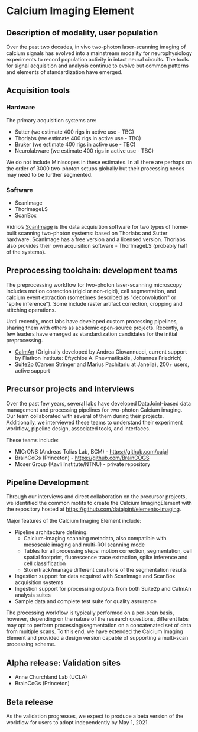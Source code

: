 # Calcium Imaging Element

## Description of modality, user population 
Over the past two decades, in vivo two-photon laser-scanning imaging of calcium signals 
has evolved into a mainstream modality for neurophysiology experiments to record population activity in intact neural circuits. 
The tools for signal acquisition and analysis continue to evolve but common patterns and elements of standardization have emerged.

## Acquisition tools

### Hardware 
The primary acquisition systems are: 
+ Sutter (we estimate 400 rigs in active use - TBC)
+ Thorlabs  (we estimate 400 rigs in active use - TBC)
+ Bruker  (we estimate 400 rigs in active use - TBC)
+ Neurolabware (we estimate 400 rigs in active use - TBC)

We do not include Miniscopes in these estimates. 
In all there are perhaps on the order of 3000 two-photon setups globally but their processing needs may need to be further segmented.

### Software
+ ScanImage
+ ThorImageLS
+ ScanBox

Vidrio’s [ScanImage](https://docs.scanimage.org/) is the data acquisition software for two types of home-built scanning two-photon systems: 
based on Thorlabs and Sutter hardware. ScanImage has a free version and a licensed version. 
Thorlabs also provides their own acquisition software - ThorImageLS (probably half of the systems).

## Preprocessing toolchain: development teams
The preprocessing workflow for two-photon laser-scanning microscopy includes 
motion correction (rigid or non-rigid), cell segmentation, and calcium event extraction 
(sometimes described as "deconvolution" or "spike inference"). 
Some include raster artifact correction, cropping and stitching operations. 

Until recently, most labs have developed custom processing pipelines, sharing them with others as academic open-source projects. 
Recently, a few leaders have emerged as standardization candidates for the initial preprocessing.

+ [CaImAn](https://github.com/flatironinstitute/CaImAn) (Originally developed by Andrea Giovannucci, current support by FlatIron Institute: Eftychios A. Pnevmatikakis, Johannes Friedrich)
+ [Suite2p](https://github.com/MouseLand/suite2p) (Carsen Stringer and Marius Pachitariu at Janelia), 200+ users, active support

## Precursor projects and interviews
Over the past few years, several labs have developed DataJoint-based data management and processing pipelines for two-photon Calcium imaging. 
Our team collaborated with several of them during their projects. 
Additionally, we interviewed these teams to understand their experiment workflow, pipeline design, associated tools, and interfaces. 

These teams include:
+ MICrONS (Andreas Tolias Lab, BCM) - https://github.com/cajal
+ BrainCoGs (Princeton) - https://github.com/BrainCOGS
+ Moser Group (Kavli Institute/NTNU) - private repository

## Pipeline Development
Through our interviews and direct collaboration on the precursor projects, 
we identified the common motifs to create the Calcium ImagingElement 
with the repository hosted at https://github.com/datajoint/elements-imaging.

Major features of the Calcium Imaging Element include:
+ Pipeline architecture defining:
    + Calcium-imaging scanning metadata, also compatible with mesoscale imaging and multi-ROI scanning mode
    + Tables for all processing steps: motion correction, segmentation, cell spatial footprint, fluorescence trace extraction, spike inference and cell classification
    + Store/track/manage different curations of the segmentation results
+ Ingestion support for data acquired with ScanImage and ScanBox acquisition systems
+ Ingestion support for processing outputs from both Suite2p and CaImAn analysis suites
+ Sample data and complete test suite for quality assurance

The processing workflow is typically performed on a per-scan basis, 
however, depending on the nature of the research questions, 
different labs may opt to perform processing/segmentation on a concatenated set of data from multiple scans. 
To this end, we have extended the Calcium Imaging Element and provided a design version capable of supporting a multi-scan processing scheme.

## Alpha release: Validation sites
+ Anne Churchland Lab (UCLA)
+ BrainCoGs (Princeton)

## Beta release
As the validation progresses, we expect to produce a beta version of the workflow for users to adopt independently by May 1, 2021.
